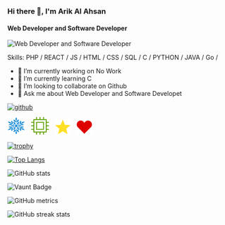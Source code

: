 ### Hi there 👋, I'm Arik Al Ahsan
#### Web Developer and Software Developer
![Web Developer and Software Developer](https://scontent.fjsr17-1.fna.fbcdn.net/v/t39.30808-6/448507772_122150530748051474_2456540913774374725_n.jpg?stp=dst-jpg_s960x960&_nc_cat=109&ccb=1-7&_nc_sid=cc71e4&_nc_ohc=zBieGGxElsIQ7kNvgEDR5pZ&_nc_zt=23&_nc_ht=scontent.fjsr17-1.fna&_nc_gid=AZzVWrrK-IDY3Z7inFK42YU&oh=00_AYCiLVvMuwiEdjVk4SRsE1lCW-PudCShrNnnLHNmi6yEyw&oe=6719905D)


Skills: PHP / REACT / JS / HTML / CSS / SQL / C / PYTHON / JAVA / Go /

- 🔭 I’m currently working on No Work 
- 🌱 I’m currently learning C 
- 👯 I’m looking to collaborate on Github 
- 💬 Ask me about Web Developer and Software Developet 


[<img src='https://cdn.jsdelivr.net/npm/simple-icons@3.0.1/icons/github.svg' alt='github' height='40'>](https://github.com/arikpro)  

<a href='https://archiveprogram.github.com/'><img src='https://raw.githubusercontent.com/acervenky/animated-github-badges/master/assets/acbadge.gif' width='40' height='40'></a> <a href='https://docs.github.com/en/developers'><img src='https://raw.githubusercontent.com/acervenky/animated-github-badges/master/assets/devbadge.gif' width='40' height='40'></a> <a href='https://stars.github.com/'><img src='https://raw.githubusercontent.com/acervenky/animated-github-badges/master/assets/starbadge.gif' width='35' height='35'></a> <a href='https://docs.github.com/en/github/supporting-the-open-source-community-with-github-sponsors'><img src='https://raw.githubusercontent.com/acervenky/animated-github-badges/master/assets/sponsorbadge.gif' width='35' height='35'></a> 

[![trophy](https://github-profile-trophy.vercel.app/?username=arikpro)](https://github.com/ryo-ma/github-profile-trophy)

[![Top Langs](https://github-readme-stats.vercel.app/api/top-langs/?username=arikpro)](https://github.com/anuraghazra/github-readme-stats)

![GitHub stats](https://github-readme-stats.vercel.app/api?username=arikpro&show_icons=true&count_private=true)  

![Vaunt Badge](https://api.vaunt.dev/v1/github/entities/arikpro/contributions?format=svg&private=true)  

![GitHub metrics](https://metrics.lecoq.io/arikpro)  

![GitHub streak stats](https://streak-stats.demolab.com/?user=arikpro)  

